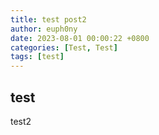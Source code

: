 ```yaml
---
title: test post2
author: euph0ny
date: 2023-08-01 00:00:22 +0800
categories: [Test, Test]
tags: [test]
---
```


## test
test2
